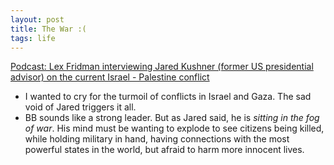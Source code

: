 ```yaml
---
layout: post
title: The War :(
tags: life
---
```


[Podcast: Lex Fridman interviewing Jared Kushner (former US presidential advisor) on the current Israel - Palestine conflict](https://podcasts.apple.com/us/podcast/lex-fridman-podcast/id1434243584?i=1000631007333)

- I wanted to cry for the turmoil of conflicts in Israel and Gaza. The sad void of Jared triggers it all.
- BB sounds like a strong leader. But as Jared said, he is *sitting in the fog of war*. His mind must be wanting to explode to see citizens being killed, while holding military in hand, having connections with the most powerful states in the world, but afraid to harm more innocent lives.
